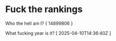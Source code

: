 # Fuck the rankings

Who the hell am I?
{ 14899806 }

What fucking year is it?
[ 2025-04-10T14:36:40Z ]
